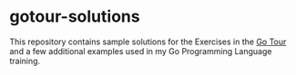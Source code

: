 # gotour-solutions

This repository contains sample solutions for the Exercises in the [Go Tour](https://go.dev/tour)
and a few additional examples used in my Go Programming Language training.
